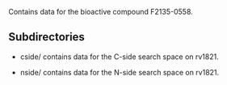 Contains data for the bioactive compound F2135-0558.

## Subdirectories

- cside/ contains data for the C-side search space on rv1821.

- nside/ contains data for the N-side search space on rv1821.

